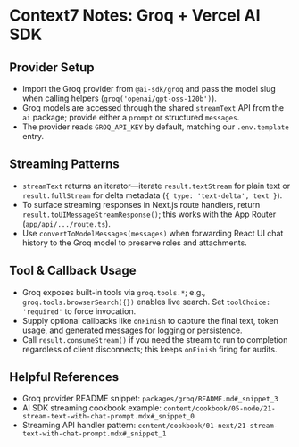 # Context7 Notes: Groq + Vercel AI SDK

## Provider Setup
- Import the Groq provider from `@ai-sdk/groq` and pass the model slug when calling helpers (`groq('openai/gpt-oss-120b')`).
- Groq models are accessed through the shared `streamText` API from the `ai` package; provide either a `prompt` or structured `messages`.
- The provider reads `GROQ_API_KEY` by default, matching our `.env.template` entry.

## Streaming Patterns
- `streamText` returns an iterator—iterate `result.textStream` for plain text or `result.fullStream` for delta metadata (`{ type: 'text-delta', text }`).
- To surface streaming responses in Next.js route handlers, return `result.toUIMessageStreamResponse()`; this works with the App Router (`app/api/.../route.ts`).
- Use `convertToModelMessages(messages)` when forwarding React UI chat history to the Groq model to preserve roles and attachments.

## Tool & Callback Usage
- Groq exposes built-in tools via `groq.tools.*`; e.g., `groq.tools.browserSearch({})` enables live search. Set `toolChoice: 'required'` to force invocation.
- Supply optional callbacks like `onFinish` to capture the final text, token usage, and generated messages for logging or persistence.
- Call `result.consumeStream()` if you need the stream to run to completion regardless of client disconnects; this keeps `onFinish` firing for audits.

## Helpful References
- Groq provider README snippet: `packages/groq/README.md#_snippet_3`
- AI SDK streaming cookbook example: `content/cookbook/05-node/21-stream-text-with-chat-prompt.mdx#_snippet_0`
- Streaming API handler pattern: `content/cookbook/01-next/21-stream-text-with-chat-prompt.mdx#_snippet_1`
